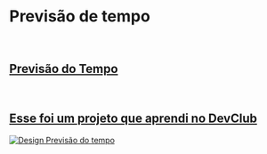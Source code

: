 <h1>Previsão de tempo</h1>

<br>
<h2> <a href=https://jonathantome7.github.io/tempo/>Previsão do Tempo</h2>
<br>
<h2>Esse foi um projeto que aprendi no <a href="https://rodolfomori.com.br/devclub">DevClub</h2>

![Design Previsão do tempo](https://github.com/user-attachments/assets/9fbd7e87-ae83-458b-bcec-340d20bb9ba1)
